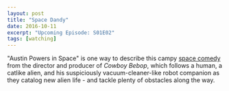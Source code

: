 ```yaml
---
layout: post
title: "Space Dandy"
date: 2016-10-11
excerpt: "Upcoming Episode: S01E02"
tags: [watching]
---
```


"Austin Powers in Space" is one way to describe this campy [space comedy](https://myanimelist.net/anime/20057/Space%E2%98%86Dandy?q=space%20dandy) from the director and producer of *Cowboy Bebop*, which follows a human, a catlike alien, and his suspiciously vacuum-cleaner-like robot companion as they catalog new alien life - and tackle plenty of obstacles along the way. 